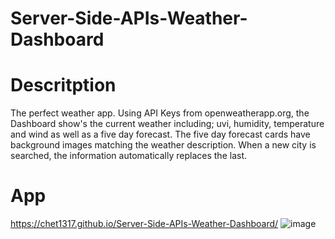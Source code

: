 # Server-Side-APIs-Weather-Dashboard

# Descritption 
The perfect weather app. Using API Keys from openweatherapp.org,
the Dashboard show's the current weather including; uvi, humidity, temperature and wind as well as a five day forecast. The five day forecast cards have background images matching the weather description. When a new city is searched, the information automatically replaces the last.

# App
https://chet1317.github.io/Server-Side-APIs-Weather-Dashboard/
![image](https://user-images.githubusercontent.com/63617922/89438354-bbe7bb80-d716-11ea-8b39-7a6a14bf60ec.png)


